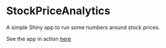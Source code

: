 # StockPriceAnalytics
A simple Shiny app to run some numbers around stock prices. 

See the app in action [here](https://royr2.shinyapps.io/StockPriceAnalytics)
